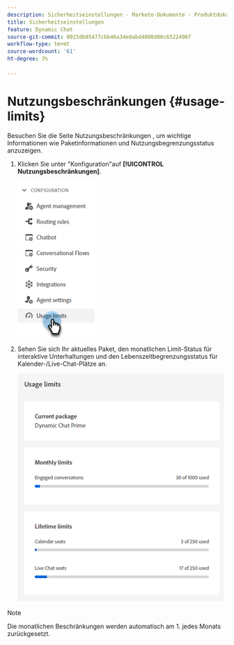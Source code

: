 ```yaml
---
description: Sicherheitseinstellungen - Marketo-Dokumente - Produktdokumentation
title: Sicherheitseinstellungen
feature: Dynamic Chat
source-git-commit: 0015db05477cbb46a34e8abd4800d00c6522496f
workflow-type: tm+mt
source-wordcount: '61'
ht-degree: 3%

---
```


# Nutzungsbeschränkungen {#usage-limits}

Besuchen Sie die Seite Nutzungsbeschränkungen , um wichtige Informationen wie Paketinformationen und Nutzungsbegrenzungsstatus anzuzeigen.

1. Klicken Sie unter &quot;Konfiguration&quot;auf **[!UICONTROL Nutzungsbeschränkungen]**.

   ![](assets/usage-limits-1.png)

1. Sehen Sie sich Ihr aktuelles Paket, den monatlichen Limit-Status für interaktive Unterhaltungen und den Lebenszeitbegrenzungsstatus für Kalender-/Live-Chat-Plätze an.

   ![](assets/usage-limits-2.png)

>[!NOTE]
>
>Die monatlichen Beschränkungen werden automatisch am 1. jedes Monats zurückgesetzt.
